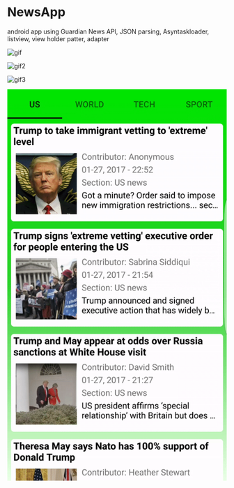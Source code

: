 # NewsApp
android app using Guardian News API, JSON parsing, Asyntaskloader, listview, view holder patter, adapter

![gif](https://github.com/jennifernghi/NewsApp/blob/master/app/gif/1.gif)
</br>

![gif2](https://github.com/jennifernghi/NewsApp/blob/master/app/gif/2.gif)
</br>

![gif3](https://github.com/jennifernghi/NewsApp/blob/master/app/gif/3.gif)
</br>

![gif4](https://github.com/jennifernghi/NewsApp/blob/master/app/gif/4.gif)
</br>
